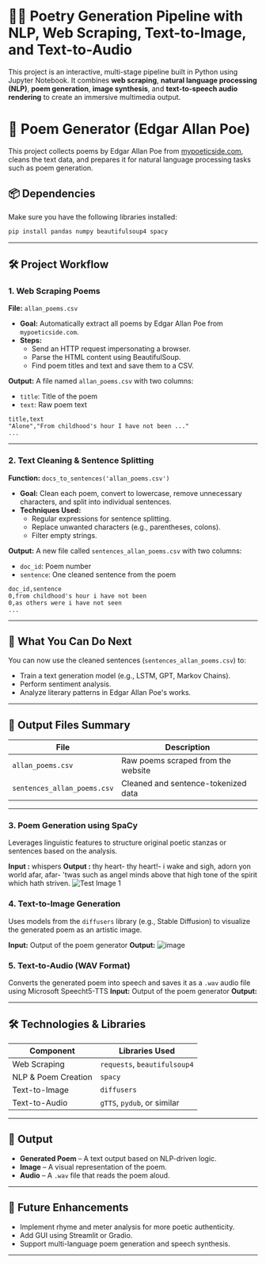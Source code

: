 # 🧠✨ Poetry Generation Pipeline with NLP, Web Scraping, Text-to-Image, and Text-to-Audio

This project is an interactive, multi-stage pipeline built in Python using Jupyter Notebook. It combines **web scraping**, **natural language processing (NLP)**, **poem generation**, **image synthesis**, and **text-to-speech audio rendering** to create an immersive multimedia output.

# 📝 Poem Generator (Edgar Allan Poe)
This project collects poems by Edgar Allan Poe from [mypoeticside.com](https://mypoeticside.com), cleans the text data, and prepares it for natural language processing tasks such as poem generation.

## 📦 Dependencies

Make sure you have the following libraries installed:

```bash
pip install pandas numpy beautifulsoup4 spacy
```

---

## 🛠️ Project Workflow

### 1. **Web Scraping Poems**

**File:** `allan_poems.csv`

- **Goal:** Automatically extract all poems by Edgar Allan Poe from `mypoeticside.com`.
- **Steps:**
  - Send an HTTP request impersonating a browser.
  - Parse the HTML content using BeautifulSoup.
  - Find poem titles and text and save them to a CSV.

**Output:**
A file named `allan_poems.csv` with two columns:
- `title`: Title of the poem
- `text`: Raw poem text

```csv
title,text
"Alone","From childhood's hour I have not been ..."
...
```
---

### 2. **Text Cleaning & Sentence Splitting**

**Function:** `docs_to_sentences('allan_poems.csv')`

- **Goal:** Clean each poem, convert to lowercase, remove unnecessary characters, and split into individual sentences.
- **Techniques Used:**
  - Regular expressions for sentence splitting.
  - Replace unwanted characters (e.g., parentheses, colons).
  - Filter empty strings.

**Output:**
A new file called `sentences_allan_poems.csv` with two columns:
- `doc_id`: Poem number
- `sentence`: One cleaned sentence from the poem

```csv
doc_id,sentence
0,from childhood's hour i have not been
0,as others were i have not seen
...
```

---

## 🧠 What You Can Do Next

You can now use the cleaned sentences (`sentences_allan_poems.csv`) to:
- Train a text generation model (e.g., LSTM, GPT, Markov Chains).
- Perform sentiment analysis.
- Analyze literary patterns in Edgar Allan Poe's works.

---


## 📁 Output Files Summary

| File                     | Description                                |
|--------------------------|--------------------------------------------|
| `allan_poems.csv`        | Raw poems scraped from the website         |
| `sentences_allan_poems.csv` | Cleaned and sentence-tokenized data        |

---

### 3. **Poem Generation using SpaCy**  
   Leverages linguistic features to structure original poetic stanzas or sentences based on the analysis.

   **Input :** whispers
   **Output :**
   thy heart- thy heart!- i wake and sigh,
     adorn yon world afar, afar-
     'twas such as angel minds above
   that high tone of the spirit which hath striven.
      ![Test Image 1](https://github.com/user-attachments/assets/8fb67af6-214a-4f31-b79e-6a3265a80c3e)

### 4. **Text-to-Image Generation**  
   Uses models from the `diffusers` library (e.g., Stable Diffusion) to visualize the generated poem as an artistic image.

   **Input:** Output of the poem generator
   **Output:** 
   ![image](https://github.com/user-attachments/assets/3f1b5708-39cd-459b-836e-8dc8925f3033)

### 5. **Text-to-Audio (WAV Format)**  
   Converts the generated poem into speech and saves it as a `.wav` audio file using Microsoft Speecht5-TTS
   **Input:** Output of the poem generator
   **Output:**
   
---

## 🛠️ Technologies & Libraries

| Component            | Libraries Used                          |
|---------------------|------------------------------------------|
| Web Scraping        | `requests`, `beautifulsoup4`             |
| NLP & Poem Creation | `spacy`                                  |
| Text-to-Image       | `diffusers`                              |
| Text-to-Audio       | `gTTS`, `pydub`, or similar               |

---

## 📂 Output

- **Generated Poem** – A text output based on NLP-driven logic.
- **Image** – A visual representation of the poem.
- **Audio** – A `.wav` file that reads the poem aloud.

---

## 📌 Future Enhancements

- Implement rhyme and meter analysis for more poetic authenticity.
- Add GUI using Streamlit or Gradio.
- Support multi-language poem generation and speech synthesis.

---

